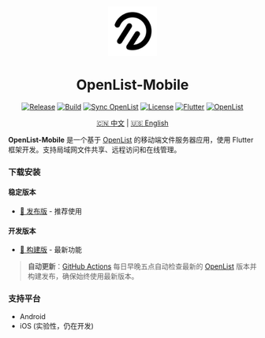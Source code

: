 

<div align="center">
  <img src="https://raw.githubusercontent.com/OpenListTeam/Logo/main/logo.svg" height="100px" alt="OpenList Logo">
  <h1>OpenList-Mobile</h1>
</div>


<div align="center">

[![Release](https://github.com/OpenListTeam/OpenList-Mobile/actions/workflows/release.yaml/badge.svg)](https://github.com/OpenListTeam/OpenList-Mobile/actions/workflows/release.yaml)
[![Build](https://github.com/OpenListTeam/OpenList-Mobile/actions/workflows/build.yaml/badge.svg)](https://github.com/OpenListTeam/OpenList-Mobile/actions/workflows/build.yaml)
[![Sync OpenList](https://github.com/OpenListTeam/OpenList-Mobile/actions/workflows/sync_openlist.yaml/badge.svg)](https://github.com/OpenListTeam/OpenList-Mobile/actions/workflows/sync_openlist.yaml)
[![License](https://img.shields.io/badge/License-AGPL%20v3-blue.svg)](LICENSE)
[![Flutter](https://img.shields.io/badge/Flutter-3.32.7-blue.svg)](https://flutter.dev/)
[![OpenList](https://img.shields.io/github/v/release/OpenListTeam/OpenList?label=OpenList)](https://github.com/OpenListTeam/OpenList)

</div>


<div align="center">
  <a href="README.md">🇨🇳 中文</a> | <a href="README_EN.md">🇺🇸 English</a>
</div>


**OpenList-Mobile** 是一个基于 [OpenList](https://github.com/OpenListTeam/OpenList) 的移动端文件服务器应用，使用 Flutter 框架开发。支持局域网文件共享、远程访问和在线管理。

### 下载安装

#### 稳定版本
- [📱 发布版](https://github.com/OpenListTeam/OpenList-Mobile/releases/latest) - 推荐使用

#### 开发版本
- [🔧 构建版](https://github.com/OpenListTeam/OpenList-Mobile/actions/workflows/build.yaml) - 最新功能

> **自动更新**：[GitHub Actions](https://github.com/OpenListTeam/OpenList-Mobile/actions/workflows/sync_openlist.yaml) 每日早晚五点自动检查最新的 [OpenList](https://github.com/OpenListTeam/OpenList/releases) 版本并构建发布，确保始终使用最新版本。


### 支持平台
- Android
- iOS (实验性，仍在开发)
